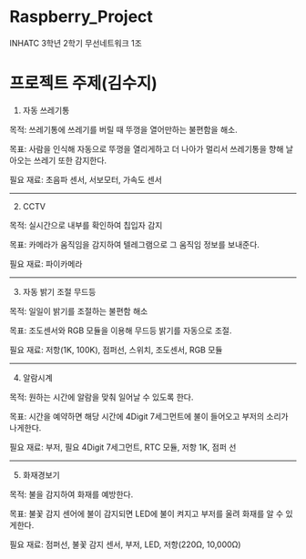 # Raspberry_Project
INHATC 3학년 2학기 무선네트워크 1조

# 프로젝트 주제(김수지)

1. 자동 쓰레기통
   
목적: 쓰레기통에 쓰레기를 버릴 때 뚜껑을 열어만하는 불편함을 해소.

목표: 사람을 인식해 자동으로 뚜껑을 열리게하고 더 나아가 멀리서 쓰레기통을 향해 날아오는 쓰레기 또한 감지한다.

필요 재료: 초음파 센서, 서보모터, 가속도 센서
* * *
2. CCTV
   
목적: 실시간으로 내부를 확인하여 칩입자 감지

목표: 카메라가 움직임을 감지하여 텔레그램으로 그 움직임 정보를 보내준다.

필요 재료: 파이카메라
* * *
3. 자동 밝기 조절 무드등

목적: 일일이 밝기를 조절하는 불편함 해소

목표: 조도센서와 RGB 모듈을 이용해 무드등 밝기를 자동으로 조절.

필요 재료: 저항(1K, 100K), 점퍼선, 스위치, 조도센서, RGB 모듈
* * *
4. 알람시계

목적: 원하는 시간에 알람을 맞춰 일어날 수 있도록 한다.

목표: 시간을 예약하면 해당 시간에 4Digit 7세그먼트에 불이 들어오고 부저의 소리가 나게한다.

필요 재료: 부저, 필요 4Digit 7세그먼트, RTC 모듈, 저항 1K, 점퍼 선 
* * *
5. 화재경보기

목적: 불을 감지하여 화재를 예방한다.

목표: 불꽃 감지 센어에 불이 감지되면 LED에 불이 켜지고 부저를 울려 화재를 알 수 있게한다.

필요 재료: 점퍼선, 불꽃 감지 센서, 부저, LED, 저항(220Ω, 10,000Ω)
